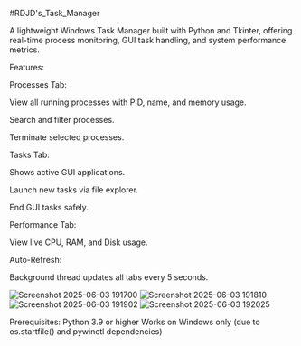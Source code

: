 #RDJD's_Task_Manager

A lightweight Windows Task Manager built with Python and Tkinter, offering real-time process monitoring, GUI task handling, and system performance metrics.

Features:

Processes Tab:

  View all running processes with PID, name, and memory usage.
  
  Search and filter processes.
  
  Terminate selected processes.
  
Tasks Tab:

  Shows active GUI applications.
  
  Launch new tasks via file explorer.
  
  End GUI tasks safely.
  
Performance Tab:

  View live CPU, RAM, and Disk usage.
  
Auto-Refresh:

  Background thread updates all tabs every 5 seconds.

![Screenshot 2025-06-03 191700](https://github.com/user-attachments/assets/0f13a762-a834-4365-b639-e629aee73bae)
![Screenshot 2025-06-03 191810](https://github.com/user-attachments/assets/64d56024-19d8-4baf-8e26-0900a8d3e301)
![Screenshot 2025-06-03 191902](https://github.com/user-attachments/assets/ad5ed17f-db1d-4374-9ba2-a4a5443f2cb8)
![Screenshot 2025-06-03 192025](https://github.com/user-attachments/assets/eb74d8c9-59f2-4625-b050-888abadee8e5)

Prerequisites:
Python 3.9 or higher
Works on Windows only (due to os.startfile() and pywinctl dependencies)

